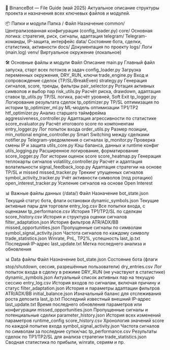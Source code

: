 📂 BinanceBot — File Guide (май 2025)
Актуальное описание структуры проекта и назначения всех ключевых файлов и модулей.

📦 Папки и модули
Папка / Файл Назначение
common/ Централизованная конфигурация (config_loader.py)
core/ Основная логика: стратегия, риск, сигналы, адаптация
telegram/ Telegram-команды, IP-защита, интерфейс
data/ Состояние бота, сделки, статистика, активности
docs/ Документация по проекту
logs/ Логи (main.log)
venv/ Виртуальное окружение (локальное)

🛠 Основные файлы и модули
Файл Описание
main.py Главный файл запуска, старт всех потоков и задач
config_loader.py Загрузка переменных окружения, DRY_RUN, ключи
trade_engine.py Вход и сопровождение сделок (TP/SL/BreakEven)
strategy.py Генерация сигналов, score, тренды, фильтры
pair_selector.py Ротация активных символов и выбор пар
risk_utils.py Расчёт риска, drawdown, адаптация ставок
tp_utils.py TP/SL логика, расчёт уровней, Soft Exit
tp_logger.py Логирование результата сделок
tp_optimizer.py TP/SL оптимизация по истории
tp_optimizer_ml.py ML-модель оптимизации TP1/TP2
htf_optimizer.py Анализ старшего таймфрейма
aggressiveness_controller.py Адаптация агрессивности по статистике
score_evaluator.py Расчёт итогового score по компонентам
entry_logger.py Лог попыток входа
order_utils.py Размер позиции, min_notional
engine_controller.py Smart Switching между сделками
notifier.py Telegram-уведомления о сигналах
ip_monitor.py Проверка смены IP и защита
utils_core.py Кэш баланса, данных и runtime конфиг
utils_logging.py Расширенное логирование, форматирование
score_logger.py Лог истории оценок score
score_heatmap.py Генерация теплокарты сигналов
volatility_controller.py Расчёт и адаптация волатильности
signal_feedback_loop.py Адаптация стратегии на основе TP/SL и missed
missed_tracker.py Трекинг упущенных сигналов
symbol_activity_tracker.py Учёт активности символов (под ротацию)
open_interest_tracker.py Усиление сигналов на основе Open Interest

📊 Важные файлы данных (/data/)
Файл Назначение
bot_state.json Текущий статус бота, флаги остановки
dynamic_symbols.json Текущие активные пары для торговли
entry_log.csv Все попытки входа, с оценками
tp_performance.csv История TP1/TP2/SL по сделкам
score_history.csv История и структура оценки сигналов
filter_adaptation.json История фильтров ATR/ADX/BB
missed_opportunities.json Пропущенные сигналы по символам
symbol_signal_activity.json Частота сигналов по каждому символу
trade_statistics.json Winrate, PnL, TP2%, успешность
last_ip.txt Последний IP-адрес
last_update.txt Метка последнего анализа и обновления

📊 Data файлы
Файл Назначение
bot_state.json Состояние бота (флаги stop/shutdown, сессия, разрешённые пользователи)
dry_entries.csv Лог попыток входа в сделку в режиме DRY_RUN (не участвуют в статистике)
dynamic_symbols.json Актуальный список активных пар на текущую сессию
entry_log.csv История входов по сигналам, включая причину и статус
filter_adaptation.json История и параметры адаптации фильтров ATR/ADX/BB
initial_balance.json Изначальный баланс для отслеживания роста депозита
last_ip.txt Последний известный внешний IP-адрес
last_update.txt Время последнего обновления параметров или конфигурации
missed_opportunities.json Пропущенные сигналы и потенциальные сделки
parameter_history.json История всех изменений параметров runtime_config
score_history.csv Хронология значений score по каждой попытке входа
symbol_signal_activity.json Частота сигналов по символам за последние сутки/час
tp_performance.csv Результаты сделок по TP1/TP2/SL для анализа стратегии
trade_statistics.json Сводная статистика по прибыли, winrate, сериям и пр.
